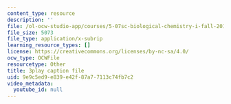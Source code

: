 ```yaml
---
content_type: resource
description: ''
file: /ol-ocw-studio-app/courses/5-07sc-biological-chemistry-i-fall-2013/9e9c5ed9e839e42f87a77113c74fb7c2_VVOazB6_D3Q.srt
file_size: 5073
file_type: application/x-subrip
learning_resource_types: []
license: https://creativecommons.org/licenses/by-nc-sa/4.0/
ocw_type: OCWFile
resourcetype: Other
title: 3play caption file
uid: 9e9c5ed9-e839-e42f-87a7-7113c74fb7c2
video_metadata:
  youtube_id: null
---
```


